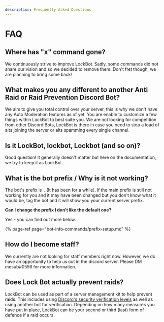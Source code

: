 ```yaml
---
description: Frequently Asked Questions
---
```


# FAQ

## Where has "x" command gone?

We continuously strive to improve LockBot. Sadly, some commands did not share our vision and so we decided to remove them. Don't fret though, we are planning to bring some back!

## What makes you any different to another Anti Raid or Raid Prevention Discord Bot?

We aim to give you total control over your server, this is why we don't have any Auto Moderation features as of yet. You are enable to customize a few things within LockBot to best suite you. We are not looking for competition from other Discord Bots, LockBot is there in case you need to stop a load of alts joining the server or alts spamming every single channel.

## Is it LockBot, lockbot, Lockbot \(and so on\)?

Good question! It generally doesn't matter but here on the documentation, we try to keep it as LockBot.

## What is the bot prefix / Why is it not working?

The bot's prefix is **`.`** \(It has been for a while\). If the main prefix is still not working for you and it may have been changed but you don't know what it would be, tag the bot and it will show you your current server prefix.

**Can I change the prefix I don't like the default one?**

Yes - you can find out more below.

{% page-ref page="bot-info-commands/prefix-setup.md" %}

## How do I become staff?

We currently are not looking for staff members right now. However, we do have an opportunity to help us out in the discord server. Please DM mesub\#0556 for more information.

## Does Lock Bot actually prevent raids?

LockBot can be used as part of a server management kit to help prevent raids. This includes using [Discord's security verification levels](https://support.discordapp.com/hc/en-us/articles/216679607-What-are-Verification-Levels-) as well as using another bot for verification. Depending on how many measures you have put in place, LockBot can be your second or third \(last\) form of defence if a raid occurs.

